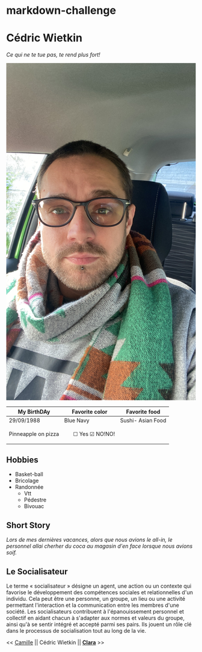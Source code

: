 # markdown-challenge
# Cédric Wietkin

*Ce qui ne te tue pas, te rend plus fort!*

<img src="tof.JPG">

| My BirthDAy | Favorite color  | Favorite food    |
|-------------|-----------------|------------------|
|29/09/1988   | Blue Navy       |Sushi- Asian Food |
|Pinneapple on pizza | <ul> &#9744;  Yes &#9745; NO!NO!</ul> |

## Hobbies
<ul>
<li>Basket-ball</li>
<li>Bricolage</li>
<li>Randonnée<ul><li>Vtt</li><li>Pédestre</li><li>Bivouac</li></ul></li>
</ul>

## Short Story

*Lors de mes dernières vacances, alors que nous avions le all-in, le personnel allai cherher du coca au magasin d'en face lorsque nous avions soif.*
## Le Socialisateur

Le terme « socialisateur » désigne un agent, une action ou un contexte qui favorise le développement des compétences sociales et relationnelles d'un individu. Cela peut être une personne, un groupe, un lieu ou une activité permettant l'interaction et la communication entre les membres d'une société.
Les socialisateurs contribuent à l'épanouissement personnel et collectif en aidant chacun à s'adapter aux normes et valeurs du groupe, ainsi qu'à se sentir intégré et accepté parmi ses pairs. Ils jouent un rôle clé dans le processus de socialisation tout au long de la vie.






<< [Camille](https://github.com/CMarchandon) || Cédric Wietkin || [**Clara**](https://github.com/clamaha) >>

